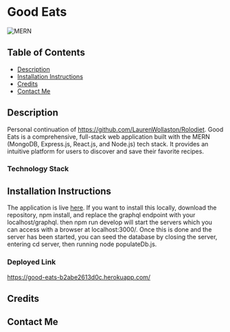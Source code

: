 # Good Eats
![MERN](https://img.shields.io/badge/MERN-Full%20Stack-blue?style=for-the-badge)

## Table of Contents

- [Description](#description)
- [Installation Instructions](#installation-instructions)
- [Credits](#credits)
- [Contact Me](#contact-me)
  
## Description

Personal continuation of https://github.com/LaurenWollaston/Rolodiet. Good Eats is a comprehensive, full-stack web application built with the MERN (MongoDB, Express.js, React.js, and Node.js) tech stack. It provides an intuitive platform for users to discover and save their favorite recipes.

### Technology Stack

## Installation Instructions
The application is live [here](https://good-eats-b2abe2613d0c.herokuapp.com/).
If you want to install this locally, download the repository, npm install, and replace the graphql endpoint with your localhost/graphql. then npm run develop will start the servers which you can access with a browser at localhost:3000/. Once this is done and the server has been started, you can seed the database by closing the server, entering cd server, then running node populateDb.js.

### Deployed Link
https://good-eats-b2abe2613d0c.herokuapp.com/

## Credits

## Contact Me

